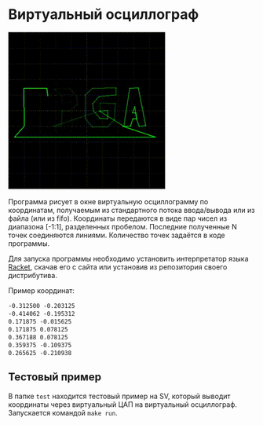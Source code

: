 # Виртуальный осциллограф

[![Видео](./test/capture.gif)](./test/capture.mp4)

Программа рисует в окне виртуальную осциллограмму по координатам, получаемым из стандартного потока ввода/вывода или из файла (или из fifo). Координаты передаются в виде пар чисел из диапазона [-1:1], разделенных пробелом. Последние полученные N точек соединяются линиями. Количество точек задаётся в коде программы.

Для запуска программы необходимо установить интерпретатор языка [Racket](https://racket-lang.org/), скачав его с сайта или установив из репозитория своего дистрибутива.

Пример координат:

```
-0.312500 -0.203125
-0.414062 -0.195312
0.171875 -0.015625
0.171875 0.078125
0.367188 0.078125
0.359375 -0.109375
0.265625 -0.210938
```

## Тестовый пример

В папке `test` находится тестовый пример на SV, который выводит координаты через виртуальный ЦАП на виртуальный осциллограф. Запускается командой `make run`.
